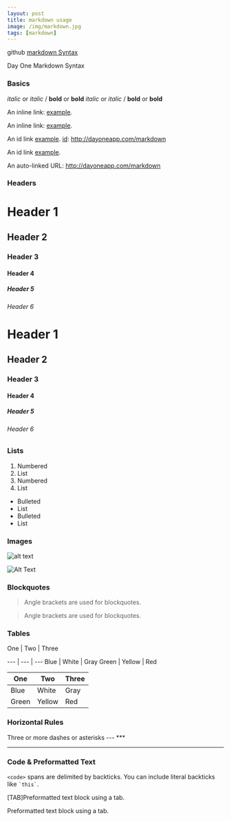 ```yaml
---
layout: post
title: markdown usage
image: /img/markdown.jpg
tags: [markdown]
---
```


github [markdown Syntax](https://guides.github.com/features/mastering-markdown/)

Day One Markdown Syntax


### Basics

*italic* or _italic_  /  **bold** or __bold__
*italic* or _italic_  /  **bold** or __bold__

An inline link: [example](http://dayoneapp.com/markdown).

An inline link: [example](http://dayoneapp.com/markdown). 

An id link [example][id].
[id]: http://dayoneapp.com/markdown

An id link [example][id].

[id]: http://dayoneapp.com/markdown

An auto-linked URL: http://dayoneapp.com/markdown


### Headers

# Header 1
## Header 2
### Header 3
#### Header 4
##### Header 5
###### Header 6


# Header 1
## Header 2
### Header 3
#### Header 4
##### Header 5
###### Header 6


### Lists

1. Numbered 
2. List
1. Numbered 
2. List

- Bulleted
- List
- Bulleted
- List


### Images

![alt text](https://s3.amazonaws.com/dayoneappcom/images/dayone-folder.png)

![Alt Text](https://s3.amazonaws.com/dayoneappcom/images/dayone-folder.png)


### Blockquotes

> Angle brackets are used for blockquotes.

> Angle brackets are used for blockquotes.


### Tables

One | Two | Three

--- | --- | ---
Blue | White | Gray
Green | Yellow | Red

One | Two | Three
--- | --- | ---
Blue | White | Gray
Green | Yellow | Red

### Horizontal Rules

Three or more dashes or asterisks --- ***

---

### Code & Preformatted Text

`<code>` spans are delimited by backticks. You can include literal backticks like `` `this` ``.

[TAB]Preformatted text block using a tab.

Preformatted text block using a tab.

